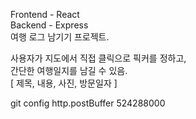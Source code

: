 Frontend - React  
Backend - Express  
여행 로그 남기기 프로젝트.  
  
사용자가 지도에서 직접 클릭으로 픽커를 정하고,  
간단한 여행일지를 남길 수 있음.  
[ 제목, 내용, 사진, 방문일자 ]


git config http.postBuffer 524288000
